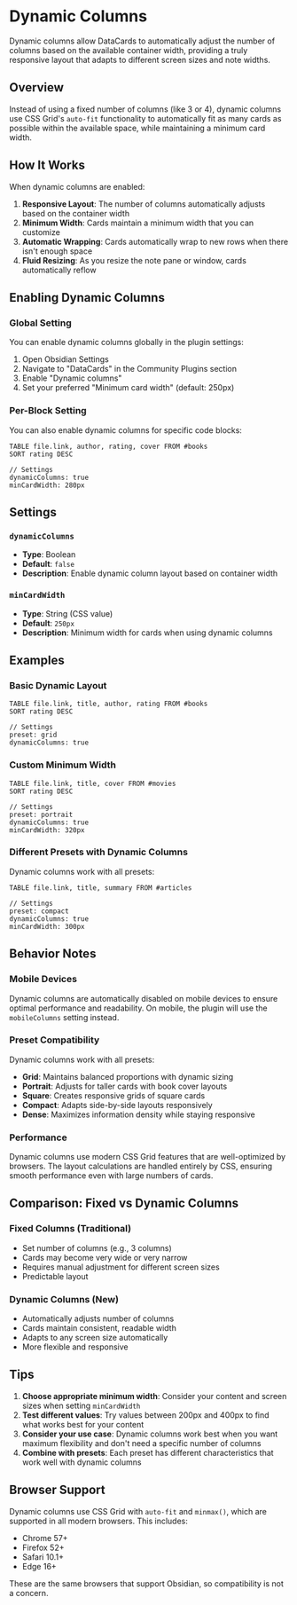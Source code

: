 # Dynamic Columns

Dynamic columns allow DataCards to automatically adjust the number of columns based on the available container width, providing a truly responsive layout that adapts to different screen sizes and note widths.

## Overview

Instead of using a fixed number of columns (like 3 or 4), dynamic columns use CSS Grid's `auto-fit` functionality to automatically fit as many cards as possible within the available space, while maintaining a minimum card width.

## How It Works

When dynamic columns are enabled:

1. **Responsive Layout**: The number of columns automatically adjusts based on the container width
2. **Minimum Width**: Cards maintain a minimum width that you can customize
3. **Automatic Wrapping**: Cards automatically wrap to new rows when there isn't enough space
4. **Fluid Resizing**: As you resize the note pane or window, cards automatically reflow

## Enabling Dynamic Columns

### Global Setting

You can enable dynamic columns globally in the plugin settings:

1. Open Obsidian Settings
2. Navigate to "DataCards" in the Community Plugins section
3. Enable "Dynamic columns"
4. Set your preferred "Minimum card width" (default: 250px)

### Per-Block Setting

You can also enable dynamic columns for specific code blocks:

```datacards
TABLE file.link, author, rating, cover FROM #books
SORT rating DESC

// Settings
dynamicColumns: true
minCardWidth: 280px
```

## Settings

### `dynamicColumns`

- **Type**: Boolean
- **Default**: `false`
- **Description**: Enable dynamic column layout based on container width

### `minCardWidth`

- **Type**: String (CSS value)
- **Default**: `250px`
- **Description**: Minimum width for cards when using dynamic columns

## Examples

### Basic Dynamic Layout

```datacards
TABLE file.link, title, author, rating FROM #books
SORT rating DESC

// Settings
preset: grid
dynamicColumns: true
```

### Custom Minimum Width

```datacards
TABLE file.link, title, cover FROM #movies
SORT rating DESC

// Settings
preset: portrait
dynamicColumns: true
minCardWidth: 320px
```

### Different Presets with Dynamic Columns

Dynamic columns work with all presets:

```datacards
TABLE file.link, title, summary FROM #articles

// Settings
preset: compact
dynamicColumns: true
minCardWidth: 300px
```

## Behavior Notes

### Mobile Devices

Dynamic columns are automatically disabled on mobile devices to ensure optimal performance and readability. On mobile, the plugin will use the `mobileColumns` setting instead.

### Preset Compatibility

Dynamic columns work with all presets:

- **Grid**: Maintains balanced proportions with dynamic sizing
- **Portrait**: Adjusts for taller cards with book cover layouts
- **Square**: Creates responsive grids of square cards
- **Compact**: Adapts side-by-side layouts responsively
- **Dense**: Maximizes information density while staying responsive

### Performance

Dynamic columns use modern CSS Grid features that are well-optimized by browsers. The layout calculations are handled entirely by CSS, ensuring smooth performance even with large numbers of cards.

## Comparison: Fixed vs Dynamic Columns

### Fixed Columns (Traditional)
- Set number of columns (e.g., 3 columns)
- Cards may become very wide or very narrow
- Requires manual adjustment for different screen sizes
- Predictable layout

### Dynamic Columns (New)
- Automatically adjusts number of columns
- Cards maintain consistent, readable width
- Adapts to any screen size automatically
- More flexible and responsive

## Tips

1. **Choose appropriate minimum width**: Consider your content and screen sizes when setting `minCardWidth`
2. **Test different values**: Try values between 200px and 400px to find what works best for your content
3. **Consider your use case**: Dynamic columns work best when you want maximum flexibility and don't need a specific number of columns
4. **Combine with presets**: Each preset has different characteristics that work well with dynamic columns

## Browser Support

Dynamic columns use CSS Grid with `auto-fit` and `minmax()`, which are supported in all modern browsers. This includes:

- Chrome 57+
- Firefox 52+
- Safari 10.1+
- Edge 16+

These are the same browsers that support Obsidian, so compatibility is not a concern.
